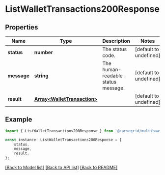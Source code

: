 # ListWalletTransactions200Response


## Properties

Name | Type | Description | Notes
------------ | ------------- | ------------- | -------------
**status** | **number** | The status code. | [default to undefined]
**message** | **string** | The human-readable status message. | [default to undefined]
**result** | [**Array&lt;WalletTransaction&gt;**](WalletTransaction.md) |  | [default to undefined]

## Example

```typescript
import { ListWalletTransactions200Response } from '@curvegrid/multibaas-sdk';

const instance: ListWalletTransactions200Response = {
    status,
    message,
    result,
};
```

[[Back to Model list]](../README.md#documentation-for-models) [[Back to API list]](../README.md#documentation-for-api-endpoints) [[Back to README]](../README.md)
